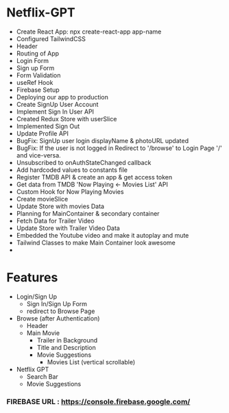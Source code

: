 # Netflix-GPT

- Create React App: npx create-react-app app-name
- Configured TailwindCSS
- Header
- Routing of App
- Login Form
- Sign up Form
- Form Validation
- useRef Hook
- Firebase Setup
- Deploying our app to production
- Create SignUp User Account
- Implement Sign In User API 
- Created Redux Store with userSlice
- Implemented Sign Out
- Update Profile API
- BugFix: SignUp user login displayName & photoURL updated
- BugFix: If the user is not logged in Redirect to '/browse' to Login Page '/' and vice-versa.
- Unsubscribed to onAuthStateChanged callback
- Add hardcoded values to constants file
- Register TMDB API & create an app & get access token
- Get data from TMDB 'Now Playing <- Movies List' API 
- Custom Hook for Now Playing Movies
- Create movieSlice
- Update Store with movies Data
- Planning for MainContainer & secondary container
- Fetch Data for Trailer Video
- Update Store with Trailer Video Data
- Embedded the Youtube video and make it autoplay and mute
- Tailwind Classes to make Main Container look awesome
-

# Features
- Login/Sign Up
    - Sign In/Sign Up Form
    - redirect to Browse Page
- Browse (after Authentication)
    - Header
    - Main Movie
        - Trailer in Background
        - Title and Description
        - Movie Suggestions
            - Movies List (vertical scrollable)
- Netflix GPT
    - Search Bar
    - Movie Suggestions

### FIREBASE URL : https://console.firebase.google.com/
